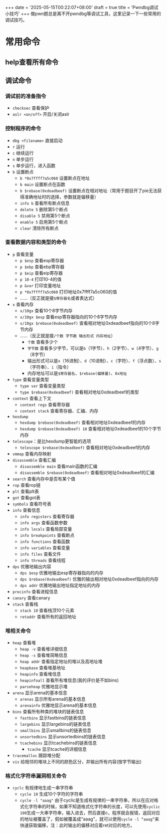 +++
date = '2025-05-15T00:22:07+08:00'
draft = true
title = 'Pwndbg调试小技巧'
+++
做pwn题总是离不开pwndbg等调试工具，这里记录一下一些常用的调试技巧。
<!--more-->

# 常用命令
**help查看所有命令**
---
## 调试命令
### 调试前的准备指令
- `checksec` 查看保护
- `aslr <on/off>` 开启/关闭aslr


### 控制程序的命令
- `dbg <filename>` 直接启动
- `r` 运行
- `c` 继续运行
- `n` 单步运行
- `s` 单步运行，进入函数
- `b` 设置断点
    - `b *0x7ffff7a5c060` 设置断点在地址
    - `b main` 设置断点在函数
    - `b $rebase(0xdeadbeef)` 设置断点在相对地址（常用于题目开了pie无法获得准确地址时的选择，参数就是偏移量）
    - `info b` 查看所有断点信息
    - `delete 5` 删除第5个断点
    - `disable 5` 禁用第5个断点
    - `enable 5` 启用第5个断点
    - `clear` 清除所有断点
### 查看数据内容和类型的命令
- `p` 查看变量
    - `p $esp` 查看esp寄存器
    - `p $ebp` 查看ebp寄存器
    - `p $eip` 查看eip寄存器
    - `p 10-4` 打印10-4的值
    - `p &var` 打印变量地址
    - `p *0x7ffff7a5c060` 打印地址0x7ffff7a5c060的值
    - ……（反正就是接`$寄存器名`或者表达式）
- `x` 查看内存
    - `x/10gx` 查看10个8字节内存
    - `x/10gx $esp` 查看esp寄存器指向的10个8字节内存
    - `x/10gx $rebase(0xdeadbeef)` 查看相对地址0xdeadbeef指向的10个8字节内存
    - ……（反正就是接`/个数 字节数 输出形式 内存地址`）
        - `个数` 查看多少个
        - `字节数` 查看多少字节，可以是`b`（1字节）、`h`（2字节）、`w`（4字节）、`g`（8字节）
        - 输出形式可以是`x`（16进制）、`d`（10进制）、`c`（字符）、`f`（浮点数）、`s`（字符串）、`i`（指令）
        - 内存地址可以是`$寄存器名`、`$rebase(偏移量)`、`0x地址`
- `type` 查看变量类型
    - `type var` 查看变量类型
    - `type $rebase(0xdeadbeef)` 查看相对地址0xdeadbeef的类型
- `context` 查看上下文
    - `context regs` 查看寄存器
    - `context stack` 查看寄存器、汇编、内存
- `hexdump`
    - `hexdump $rebase(0xdeadbeef)` 查看相对地址0xdeadbeef的内存
    - `hexdump $rebase(0xdeadbeef) 10` 查看相对地址0xdeadbeef的10个字节内存
- `telescope`：是比hexdump更智能的选项
    - `telescope $rebase(0xdeadbeef)` 查看相对地址0xdeadbeef的内存
- `vmmap` 查看内存映射
- `disassemble` 查看汇编
    - `disassemble main` 查看main函数的汇编
    - `disassemble $rebase(0xdeadbeef)` 查看相对地址0xdeadbeef的汇编
- `search` 查看内存中是否有某个值
- `rop` 查看rop链
- `plt` 查看plt表
- `got` 查看got表
- `symbols` 查看符号表
- `info` 查看信息
    - `info registers` 查看寄存器
    - `info args` 查看函数参数
    - `info locals` 查看局部变量
    - `info breakpoints` 查看断点
    - `info functions` 查看函数
    - `info variables` 查看变量
    - `info files` 查看文件
    - `info threads` 查看线程
- `dps` 优雅地输出内容
    - `dps $esp` 优雅地输出esp寄存器指向的内存
    - `dps $rebase(0xdeadbeef)` 优雅的输出相对地址0xdeadbeef指向的内存
    - `dps addr` 优雅地输出地址指定地址的内存
- `procinfo` 查看进程信息
- `canary` 查看canary
- `stack` 查看栈
    - `stack 10` 查看栈顶10个元素
    - `retaddr` 查看所有的返回地址
### 堆相关命令
- `heap` 查看堆
    - `heap -v` 查看堆详细信息
    - `heap -s` 查看堆简略信息
    - `heap addr` 查看指定地址的堆以及高地址堆
    - `heapbase` 查看堆基地址
    - `heapinfo` 查看堆信息
    - `heapinfoall` 查看所有堆信息(我的评价是不如bins)
    - `parseheap` 优雅地显示堆
- `arena` 显示arena的基本信息
    - `arenas` 显示所有arena的基本信息
    - `arenainfo` 优雅地显示arena的基本信息
- `bins` 查看所有种类的堆块的链表信息
    - `fastbins` 显示fastbins的链表信息
    - `largebins` 显示largebins的链表信息
    - `smallbins` 显示smallbins的链表信息
    - `unsortedbins` 显示unsortedbins的链表信息
    - `tcachebins` 显示tcachebins的链表信息
        - `tcache` 显示tcache的详细信息
- `tracemalloc` 跟踪堆分配
- `vis` 给相邻的堆块上不同的颜色区分，并输出所有内容(按字节输出)
### 格式化字符串漏洞相关命令
- `cyclc` 有规律地生成一串字符串
    - `cycle 10` 生成10个字符的字符串
    - `cycle -l "aaag"` 由于cyclic是生成有规律的一串字符串，所以在应对格式化字符串的时候，如果不知道格式化字符串的长度，可以先使用`cyclic 100`生成一大串字符串，输入进去，然后直接c，程序就会报错，返回对应的地址被覆盖了，假如被覆盖成“aaag”，就可以使用`cycle -l “aaag”`来快速获取偏移，注：此时输出的偏移对应着ret对应的地方。


